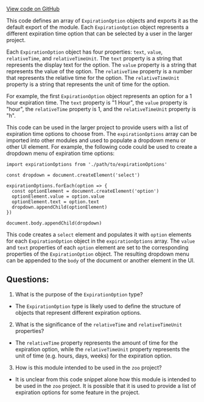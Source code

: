 [View code on GitHub](zoo-labs/zoo/blob/master/app/utils/defaultExpirationOptions.ts)

This code defines an array of `ExpirationOption` objects and exports it as the default export of the module. Each `ExpirationOption` object represents a different expiration time option that can be selected by a user in the larger project. 

Each `ExpirationOption` object has four properties: `text`, `value`, `relativeTime`, and `relativeTimeUnit`. The `text` property is a string that represents the display text for the option. The `value` property is a string that represents the value of the option. The `relativeTime` property is a number that represents the relative time for the option. The `relativeTimeUnit` property is a string that represents the unit of time for the option.

For example, the first `ExpirationOption` object represents an option for a 1 hour expiration time. The `text` property is "1 Hour", the `value` property is "hour", the `relativeTime` property is 1, and the `relativeTimeUnit` property is "h". 

This code can be used in the larger project to provide users with a list of expiration time options to choose from. The `expirationOptions` array can be imported into other modules and used to populate a dropdown menu or other UI element. For example, the following code could be used to create a dropdown menu of expiration time options:

```
import expirationOptions from './path/to/expirationOptions'

const dropdown = document.createElement('select')

expirationOptions.forEach(option => {
  const optionElement = document.createElement('option')
  optionElement.value = option.value
  optionElement.text = option.text
  dropdown.appendChild(optionElement)
})

document.body.appendChild(dropdown)
```

This code creates a `select` element and populates it with `option` elements for each `ExpirationOption` object in the `expirationOptions` array. The `value` and `text` properties of each `option` element are set to the corresponding properties of the `ExpirationOption` object. The resulting dropdown menu can be appended to the `body` of the document or another element in the UI.
## Questions: 
 1. What is the purpose of the `ExpirationOption` type?
- The `ExpirationOption` type is likely used to define the structure of objects that represent different expiration options.

2. What is the significance of the `relativeTime` and `relativeTimeUnit` properties?
- The `relativeTime` property represents the amount of time for the expiration option, while the `relativeTimeUnit` property represents the unit of time (e.g. hours, days, weeks) for the expiration option.

3. How is this module intended to be used in the `zoo` project?
- It is unclear from this code snippet alone how this module is intended to be used in the `zoo` project. It is possible that it is used to provide a list of expiration options for some feature in the project.